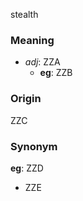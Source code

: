 stealth
### Meaning
+ _adj_: ZZA
    + __eg__: ZZB

### Origin

ZZC

### Synonym

__eg__: ZZD

+ ZZE


